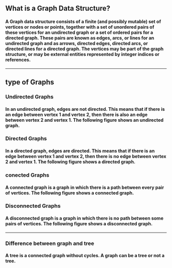 ## What is a Graph Data Structure?
#### A Graph data structure consists of a finite (and possibly mutable) set of vertices or nodes or points, together with a set of unordered pairs of these vertices for an undirected graph or a set of ordered pairs for a directed graph. These pairs are known as edges, arcs, or lines for an undirected graph and as arrows, directed edges, directed arcs, or directed lines for a directed graph. The vertices may be part of the graph structure, or may be external entities represented by integer indices or references.
---
## type of Graphs

### Undirected Graphs
#### In an undirected graph, edges are not directed. This means that if there is an edge between vertex 1 and vertex 2, then there is also an edge between vertex 2 and vertex 1. The following figure shows an undirected graph.

### Directed Graphs
#### In a directed graph, edges are directed. This means that if there is an edge between vertex 1 and vertex 2, then there is no edge between vertex 2 and vertex 1. The following figure shows a directed graph.

### conected Graphs
#### A connected graph is a graph in which there is a path between every pair of vertices. The following figure shows a connected graph.

### Disconnected Graphs
#### A disconnected graph is a graph in which there is no path between some pairs of vertices. The following figure shows a disconnected graph.

---
### Difference between graph and tree
#### A tree is a connected graph without cycles. A graph can be a tree or not a tree. 

